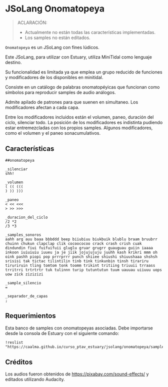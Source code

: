 # JSoLang Onomatopeya

> ACLARACIÓN:
> + Actualmente no están todas las características implementadas.
> + Los samples no están editados.

`Onomatopeya` es un JSoLang con fines lúdicos.

Este JSoLang, para utilizar con Estuary, utiliza MiniTidal como lenguaje destino.

Su funcionalidad es limitada ya que emplea un grupo reducido de funciones y modificadores de los disponibles en minitidal.

Consiste en un catálogo de palabras onomatopéyicas que funcionan como símbolos para reproducir samples de audio análogos.

Admite apilado de patrones para que suenen en simultaneo. Los modificadores afectan a cada capa.

Entre los modificadores incluidos están el volumen, paneo, duración del ciclo, silenciar todo.
La posición de los modificadores es indistinta pudiendo estar entremezcladas con los propios samples.
Algunos modificadores, como el volumen y el paneo sonacumulativos.



## Características

	##onomatopeya

	_silenciar
	shh!

	_volumen
	( (( (((
	) )) )))

	_paneo
	< << <<<
	> >> >>>

	_duracion_del_ciclo
	/2 *2
	/3 *3

	_samples_sonoros
	aahh arg auu baaa bbbddd beep biiubiuu biukbuik blublu braam bruubrr chuinn chukun clapclap clik cocoococoo crack crash crish cuak dindundin fiui fuifuifuii gluglu gruar grugrr guauguau guiin iaaaa inkoon iuiuiuiu iuueu ja je jiik jojujujuju juuhh kash krikri mmm oh oink pashh piopi pop prrrprrr punch shiiee shiushi shiuushaaa shshsh srisisi tak tictac tilintilin tinb tink tinkunbin tinsh tirariru tiruriruin tling tomtom tonk toomm trikint tritiing triuuii trraass trritrri trtrtrtr tuk tulinnn turip tutuntutun tuum uauuau uiiuuu uops uow zick zizizizi

	_sample_silencio
	=

	_separador_de_capas
	;

## Requerimientos

Esta banco de samples con onomatopeyas asociadas. Debe importarse desde la consola de Estuary con el siguiente comando:

	!reslist "https://caalma.github.io/curso_ptav_estuary/jsolang/onomatopeya/samples/samples.json"


## Créditos
Los audios fueron obtenidos de https://pixabay.com/sound-effects/ y editados utilizando Audacity.
